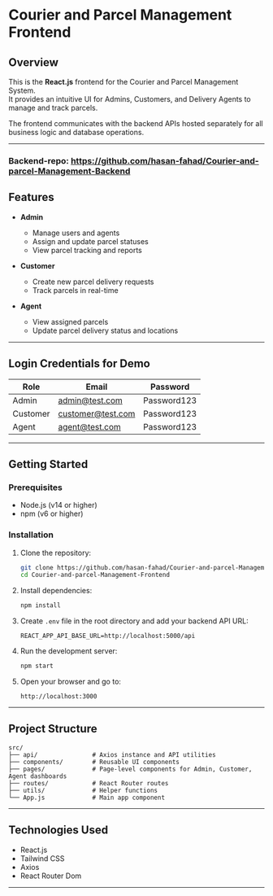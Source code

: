 
# Courier and Parcel Management Frontend

## Overview

This is the **React.js** frontend for the Courier and Parcel Management System.  
It provides an intuitive UI for Admins, Customers, and Delivery Agents to manage and track parcels.

The frontend communicates with the backend APIs hosted separately for all business logic and database operations.

---

### Backend-repo: https://github.com/hasan-fahad/Courier-and-parcel-Management-Backend

## Features

- **Admin**  
  - Manage users and agents  
  - Assign and update parcel statuses  
  - View parcel tracking and reports  

- **Customer**  
  - Create new parcel delivery requests  
  - Track parcels in real-time  

- **Agent**  
  - View assigned parcels  
  - Update parcel delivery status and locations  

---

## Login Credentials for Demo

| Role     | Email              | Password     |
| -------- | ------------------ | ------------|
| Admin    | admin@test.com     | Password123 |
| Customer | customer@test.com  | Password123 |
| Agent    | agent@test.com     | Password123 |

---

## Getting Started

### Prerequisites

- Node.js (v14 or higher)  
- npm (v6 or higher)  

### Installation

1. Clone the repository:

   ```bash
   git clone https://github.com/hasan-fahad/Courier-and-parcel-Management-Frontend.git
   cd Courier-and-parcel-Management-Frontend
   ```

2. Install dependencies:

   ```bash
   npm install
   ```

3. Create `.env` file in the root directory and add your backend API URL:

   ```env
   REACT_APP_API_BASE_URL=http://localhost:5000/api
   ```

4. Run the development server:

   ```bash
   npm start
   ```

5. Open your browser and go to:

   ```
   http://localhost:3000
   ```

---

## Project Structure

```
src/
├── api/               # Axios instance and API utilities
├── components/        # Reusable UI components
├── pages/             # Page-level components for Admin, Customer, Agent dashboards
├── routes/            # React Router routes
├── utils/             # Helper functions
└── App.js             # Main app component
```

---

## Technologies Used

- React.js  
- Tailwind CSS  
- Axios  
- React Router Dom  

---

